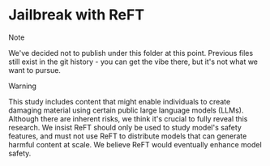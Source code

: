 # Jailbreak with ReFT

> [!Note]  
> We've decided not to publish under this folder at this point. Previous files still exist in the git history - you can get the vibe there, but it's not what we want to pursue.

> [!WARNING]  
> This study includes content that might enable individuals to create damaging material using certain public large language models (LLMs). Although there are inherent risks, we think it's crucial to fully reveal this research. We insist ReFT should only be used to study model's safety features, and must not use ReFT to distribute models that can generate harmful content at scale. We believe ReFT would eventually enhance model safety.
